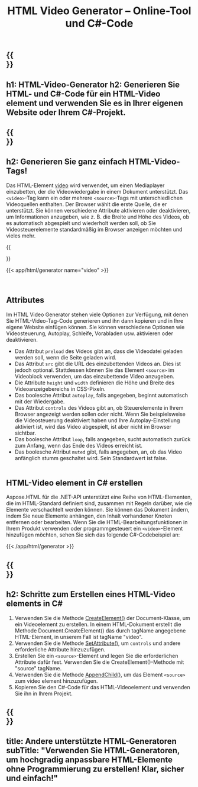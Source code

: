﻿---
translation: true
title: HTML Video Generator – Online-Tool und C#-Code
template: /templates/_template-generators-child.md
description: HTML Video Generator erstellt HTML- und C#-Code für ein Videoelement. Sie können es in Ihrer Website oder Ihrem C#-Projekt verwenden.
url: /net/generators/video/
platformtag: net
generator: HTML-Video-Generator
element: HTML-Video
tag: video
---

{{<section banner>}}
---
h1: HTML-Video-Generator
h2: Generieren Sie HTML- und C#-Code für ein HTML-Video element und verwenden Sie es in Ihrer eigenen Website oder Ihrem C#-Projekt.
---

{{<section overview>}}
---
h2: Generieren Sie ganz einfach HTML-Video-Tags!
---

Das HTML-Element [video](https://html.spec.whatwg.org/multipage/media.html#the-video-element) wird verwendet, um einen Mediaplayer einzubetten, der die Videowiedergabe in einem Dokument unterstützt. Das `<video>`-Tag kann ein oder mehrere `<source>`-Tags mit unterschiedlichen Videoquellen enthalten. Der Browser wählt die erste Quelle, die er unterstützt. Sie können verschiedene Attribute aktivieren oder deaktivieren, um Informationen anzugeben, wie z. B. die Breite und Höhe des Videos, ob es automatisch abgespielt und wiederholt werden soll, ob Sie Videosteuerelemente standardmäßig im Browser anzeigen möchten und vieles mehr.

{{<section plugin>}}

{{< app/html/generator name="video" >}}

<br>
<h2> Attributes </h2>

Im HTML Video Generator stehen viele Optionen zur Verfügung, mit denen Sie HTML-Video-Tag-Code generieren und ihn dann kopieren und in Ihre eigene Website einfügen können. Sie können verschiedene Optionen wie Videosteuerung, Autoplay, Schleife, Vorabladen usw. aktivieren oder deaktivieren.

 - Das Attribut `preload` des Videos gibt an, dass die Videodatei geladen werden soll, wenn die Seite geladen wird.
 - Das Attribut `src` gibt die URL des einzubettenden Videos an. Dies ist jedoch optional. Stattdessen können Sie das Element `<source>` im Videoblock verwenden, um das einzubettende Video anzugeben.
 - Die Attribute `height` und `width` definieren die Höhe und Breite des Videoanzeigebereichs in CSS-Pixeln.
 - Das boolesche Attribut `autoplay`, falls angegeben, beginnt automatisch mit der Wiedergabe.
 - Das Attribut `controls` des Videos gibt an, ob Steuerelemente in Ihrem Browser angezeigt werden sollen oder nicht. Wenn Sie beispielsweise die Videosteuerung deaktiviert haben und Ihre Autoplay-Einstellung aktiviert ist, wird das Video abgespielt, ist aber nicht im Browser sichtbar.
 - Das boolesche Attribut `loop`, falls angegeben, sucht automatisch zurück zum Anfang, wenn das Ende des Videos erreicht ist.
 - Das boolesche Attribut `muted` gibt, falls angegeben, an, ob das Video anfänglich stumm geschaltet wird. Sein Standardwert ist false.
<br><br>

<h2> HTML-Video element in C# erstellen</h2>

Aspose.HTML für die .NET-API unterstützt eine Reihe von HTML-Elementen, die im HTML-Standard definiert sind, zusammen mit Regeln darüber, wie die Elemente verschachtelt werden können. Sie können das Dokument ändern, indem Sie neue Elemente anhängen, den Inhalt vorhandener Knoten entfernen oder bearbeiten. Wenn Sie die HTML-Bearbeitungsfunktionen in Ihrem Produkt verwenden oder programmgesteuert ein `<video>`-Element hinzufügen möchten, sehen Sie sich das folgende C#-Codebeispiel an:

{{< /app/html/generator >}}

{{<section steps>}}
---
h2: Schritte zum Erstellen eines HTML-Video elements in C#
---
1. Verwenden Sie die Methode [CreateElement()](https://reference.aspose.com/html/net/aspose.html.dom/document/createelement/) der Document-Klasse, um ein Videoelement zu erstellen. In einem HTML-Dokument erstellt die Methode Document.CreateElement() das durch tagName angegebene HTML-Element, in unserem Fall ist tagName "video".
2. Verwenden Sie die Methode [SetAttribute()](https://reference.aspose.com/html/net/aspose.html.dom/element/setattribute/), um `controls` und andere erforderliche Attribute hinzuzufügen.
3. Erstellen Sie ein `<source>`-Element und legen Sie die erforderlichen Attribute dafür fest. Verwenden Sie die CreateElement()-Methode mit "source" tagName.
4. Verwenden Sie die Methode [AppendChild()](https://reference.aspose.com/html/net/aspose.html.dom/node/appendchild/), um das Element `<source>` zum video element hinzuzufügen.
5. Kopieren Sie den C#-Code für das HTML-Videoelement und verwenden Sie ihn in Ihrem Projekt.

{{<section other-generators>}}
---
title: Andere unterstützte HTML-Generatoren
subTitle: "Verwenden Sie HTML-Generatoren, um hochgradig anpassbare HTML-Elemente ohne Programmierung zu erstellen! Klar, sicher und einfach!"
---